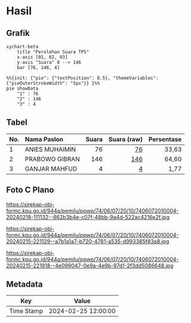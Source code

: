 # Hasil

## Grafik

```mermaid
xychart-beta
    title "Perolehan Suara TPS"
    x-axis [01, 02, 03]
    y-axis "Suara" 0 --> 146
    bar [76, 146, 4]
```

```mermaid
%%{init: {"pie": {"textPosition": 0.5}, "themeVariables": {"pieOuterStrokeWidth": "5px"}} }%%
pie showData
    "1" : 76
    "2" : 146
    "3" : 4
```

## Tabel

| No. | Nama Paslon    | Suara | Suara (raw) | Persentase |
|:--- |:-------------- | -----:| -----------:| ----------:|
| 1   | ANIES MUHAIMIN | 76    | [76][p-1]   | 33,63      |
| 2   | PRABOWO GIBRAN | 146   | [146][p-2]  | 64,60      |
| 3   | GANJAR MAHFUD  | 4     | [4][p-3]    | 1,77       |


[p-1]: https://github.com/gigit-pemilu/pemilu-2024-74-sulawesi-tenggara/blob/main/pilpres/hitung-suara/sub/74-sulawesi-tenggara/sub/06-bombana/sub/07-poleang-barat/sub/2010-matabundu/sub/004-tps/sub/paslon-1.txt
[p-2]: https://github.com/gigit-pemilu/pemilu-2024-74-sulawesi-tenggara/blob/main/pilpres/hitung-suara/sub/74-sulawesi-tenggara/sub/06-bombana/sub/07-poleang-barat/sub/2010-matabundu/sub/004-tps/sub/paslon-2.txt
[p-3]: https://github.com/gigit-pemilu/pemilu-2024-74-sulawesi-tenggara/blob/main/pilpres/hitung-suara/sub/74-sulawesi-tenggara/sub/06-bombana/sub/07-poleang-barat/sub/2010-matabundu/sub/004-tps/sub/paslon-3.txt

## Foto C Plano

https://sirekap-obj-formc.kpu.go.id/944a/pemilu/ppwp/74/06/07/20/10/7406072010004-20240218-111132--862b3b4e-c07f-48bb-9a4d-522ac4216e2f.jpg

https://sirekap-obj-formc.kpu.go.id/944a/pemilu/ppwp/74/06/07/20/10/7406072010004-20240215-221129--a7b1a1a7-b720-4781-a535-d993385f83a8.jpg

https://sirekap-obj-formc.kpu.go.id/944a/pemilu/ppwp/74/06/07/20/10/7406072010004-20240215-221918--4e099047-0e9a-4e9b-97d1-2f3dd5086648.jpg


## Metadata

| Key        | Value               |
| ---------- | ------------------- |
| Time Stamp | 2024-02-25 12:00:00 |



